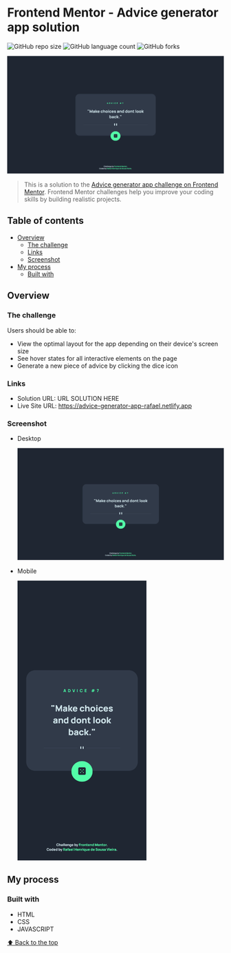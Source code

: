# Frontend Mentor - Advice generator app solution

![GitHub repo size](https://img.shields.io/github/repo-size/RafaelHDSV/Advice-generator-app?style=for-the-badge)
![GitHub language count](https://img.shields.io/github/languages/count/RafaelHDSV/Advice-generator-app?style=for-the-badge)
![GitHub forks](https://img.shields.io/github/forks/RafaelHDSV/Advice-generator-app?style=for-the-badge)

<img src="images/desktop.png" alt="desktop.png">

> This is a solution to the [Advice generator app challenge on Frontend Mentor](https://www.frontendmentor.io/challenges/advice-generator-app-QdUG-13db). Frontend Mentor challenges help you improve your coding skills by building realistic projects.

## Table of contents

- [Overview](#overview)
  - [The challenge](#the-challenge)
  - [Links](#links)
  - [Screenshot](#screenshot)
- [My process](#my-process)
  - [Built with](#built-with)

## Overview

### The challenge

Users should be able to:

- View the optimal layout for the app depending on their device's screen size
- See hover states for all interactive elements on the page
- Generate a new piece of advice by clicking the dice icon

### Links

- Solution URL: URL SOLUTION HERE
- Live Site URL: https://advice-generator-app-rafael.netlify.app

### Screenshot

  - Desktop
  
    ![](images/desktop.png)
    
  - Mobile
    
    <img src="images/mobile.png" alt="images/mobile.png" width="300px">

## My process

### Built with

- HTML
- CSS
- JAVASCRIPT

[⬆ Back to the top](#frontend-mentor---advice-generator-app-solution)<br>

